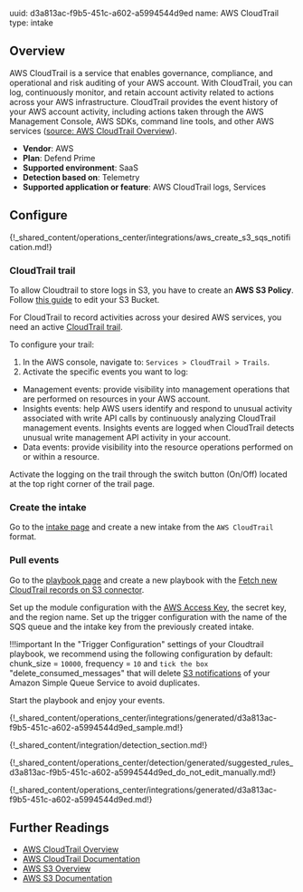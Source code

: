 uuid: d3a813ac-f9b5-451c-a602-a5994544d9ed
name: AWS CloudTrail
type: intake

## Overview
AWS CloudTrail is a service that enables governance, compliance, and operational and risk auditing of your AWS account. With CloudTrail, you can log, continuously monitor, and retain account activity related to actions across your AWS infrastructure. CloudTrail provides the event history of your AWS account activity, including actions taken through the AWS Management Console, AWS SDKs, command line tools, and other AWS services ([source: AWS CloudTrail Overview](https://aws.amazon.com/cloudtrail/)).

- **Vendor**: AWS
- **Plan**: Defend Prime
- **Supported environment**: SaaS
- **Detection based on**: Telemetry
- **Supported application or feature**: AWS CloudTrail logs, Services

## Configure

{!_shared_content/operations_center/integrations/aws_create_s3_sqs_notification.md!}

### CloudTrail trail

To allow Cloudtrail to store logs in S3, you have to create an **AWS S3 Policy**. Follow [this guide](https://docs.aws.amazon.com/awscloudtrail/latest/userguide/create-s3-bucket-policy-for-cloudtrail.html) to edit your S3 Bucket.

For CloudTrail to record activities across your desired AWS services, you need an active [CloudTrail trail](https://docs.aws.amazon.com/awscloudtrail/latest/userguide/creating-an-organizational-trail-in-the-console.html).

To configure your trail:

1. In the AWS console, navigate to: `Services > CloudTrail > Trails`.
2. Activate the specific events you want to log:

- Management events: provide visibility into management operations that are performed on resources in your AWS account.
- Insights events: help AWS users identify and respond to unusual activity associated with write API calls by continuously analyzing CloudTrail management events. Insights events are logged when CloudTrail detects unusual write management API activity in your account.
- Data events: provide visibility into the resource operations performed on or within a resource.

Activate the logging on the trail through the switch button (On/Off) located at the top right corner of the trail page.

### Create the intake

Go to the [intake page](https://app.sekoia.io/operations/intakes) and create a new intake from the `AWS CloudTrail` format.

### Pull events

Go to the [playbook page](https://app.sekoia.io/operations/playbooks) and create a new playbook with the [Fetch new CloudTrail records on S3 connector](../../../../automate/library/aws.md#fetch-new-cloudtrail-records-on-s3).

Set up the module configuration with the [AWS Access Key](https://docs.aws.amazon.com/IAM/latest/UserGuide/id_credentials_access-keys.html), the secret key, and the region name. Set up the trigger configuration with the name of the SQS queue and the intake key from the previously created intake.

!!!important
    In the "Trigger Configuration" settings of your Cloudtrail playbook, we recommend using the following configuration by default: chunk_size = `10000`, frequency = `10` and `tick the box` "delete_consumed_messages" that will delete [S3 notifications](https://docs.aws.amazon.com/AmazonS3/latest/userguide/NotificationHowTo.html) of your Amazon Simple Queue Service to avoid duplicates.

Start the playbook and enjoy your events.

{!_shared_content/operations_center/integrations/generated/d3a813ac-f9b5-451c-a602-a5994544d9ed_sample.md!}

{!_shared_content/integration/detection_section.md!}

{!_shared_content/operations_center/detection/generated/suggested_rules_d3a813ac-f9b5-451c-a602-a5994544d9ed_do_not_edit_manually.md!}

{!_shared_content/operations_center/integrations/generated/d3a813ac-f9b5-451c-a602-a5994544d9ed.md!}

## Further Readings

- [AWS CloudTrail Overview](https://aws.amazon.com/cloudtrail/)
- [AWS CloudTrail Documentation](https://docs.aws.amazon.com/awscloudtrail/latest/userguide/cloudtrail-user-guide.html)
- [AWS S3 Overview](https://aws.amazon.com/s3/)
- [AWS S3 Documentation](https://docs.aws.amazon.com/AmazonS3/latest/userguide/Welcome.html)
